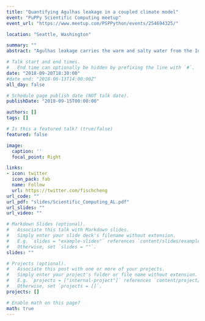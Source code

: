 ```yaml
---
title: "Quantifying Agulhas leakage in a coupled climate model"
event: "PuPPy Scientific Computing meetup"
event_url: "https://www.meetup.com/PSPPython/events/254694325/"

location: "Seattle, Washington"

summary: ""
abstract: "Agulhas leakage carries the warm and salty water from the Indian Ocean to the Atlantic Ocean, potentially modulating the thermohaline circulation and thus the climate. We use a high-resolution coupled climate model to study leakage, its variability and climate impact. The first challenge we face: how to quantify leakage while no direct observations are available?"

# Talk start and end times.
#   End time can optionally be hidden by prefixing the line with `#`.
date: "2018-09-20T18:30:00"
#date_end: "2018-06-13T14:00:00Z"
all_day: false

# Schedule page publish date (NOT talk date).
publishDate: "2018-09-15T00:00:00"

authors: []
tags: []

# Is this a featured talk? (true/false)
featured: false

image:
  caption: ''
  focal_point: Right

links:
- icon: twitter
  icon_pack: fab
  name: Follow
  url: https://twitter.com/fischcheng
url_code: ""
url_pdf: "slides/Scientific_Computing_AL.pdf"
url_slides: ""
url_video: ""

# Markdown Slides (optional).
#   Associate this talk with Markdown slides.
#   Simply enter your slide deck's filename without extension.
#   E.g. `slides = "example-slides"` references `content/slides/example-slides.md`.
#   Otherwise, set `slides = ""`.
slides: ""

# Projects (optional).
#   Associate this post with one or more of your projects.
#   Simply enter your project's folder or file name without extension.
#   E.g. `projects = ["internal-project"]` references `content/project/deep-learning/index.md`.
#   Otherwise, set `projects = []`.
projects: []

# Enable math on this page?
math: true
---
```

